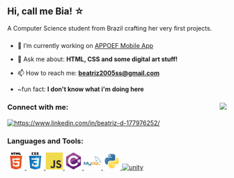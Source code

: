 
<h2 align="left">Hi, call me Bia! ☆</h2>
<p align="left">A Computer Science student from Brazil crafting her very first projects.</p>

###

 - 🔭 I’m currently working on [APPOEF Mobile App](https://github.com/2024-2-NCC3/Projeto3)

- 💬 Ask me about: **HTML, CSS and some digital art stuff!**

- 📫 How to reach me: **beatriz2005ss@gmail.com**

- ~fun fact: **I don't know what i'm doing here**

###

<img align="right" height="150" src="https://i.pinimg.com/originals/80/7b/5c/807b5c4b02e765bb4930b7c66662ef4b.gif"
/>

###

<h3 align="left">Connect with me:</h3>
<p align="left">
<a href="https://www.linkedin.com/in/beatriz-r-177976252/" target="blank"><img align="center" src="https://raw.githubusercontent.com/rahuldkjain/github-profile-readme-generator/master/src/images/icons/Social/linked-in-alt.svg" alt="https://www.linkedin.com/in/beatriz-d-177976252/" height="30" width="40" /></a>

</p>

<h3 align="left">Languages and Tools:</h3>
<p align="left"> 
<!-- HTML5 --> <a href="https://www.w3.org/html/" target="_blank" rel="noreferrer"> <img src="https://raw.githubusercontent.com/devicons/devicon/master/icons/html5/html5-original-wordmark.svg" alt="html5" width="40" height="40"/> <!-- CSS3 --> <a href="https://www.w3schools.com/css/" target="_blank" rel="noreferrer"> <img src="https://raw.githubusercontent.com/devicons/devicon/master/icons/css3/css3-original-wordmark.svg" alt="css3" width="40" height="40"/> </a> </a> <!-- JavaScript--> <a href="https://developer.mozilla.org/en-US/docs/Web/JavaScript" target="_blank" rel="noreferrer"> <img src="https://raw.githubusercontent.com/devicons/devicon/master/icons/javascript/javascript-original.svg" alt="javascript" width="40" height="40"/> <!-- C# --> <a href="https://www.w3schools.com/cs/" target="_blank" rel="noreferrer"> <img src="https://raw.githubusercontent.com/devicons/devicon/master/icons/csharp/csharp-original.svg" alt="csharp" width="40" height="40"/> </a></a><!-- MySQL --> <a href="https://www.mysql.com/" target="_blank" rel="noreferrer"> <img src="https://raw.githubusercontent.com/devicons/devicon/master/icons/mysql/mysql-original-wordmark.svg" alt="mysql" width="40" height="40"/> </a> <!-- Python --> <a href="https://www.python.org" target="_blank" rel="noreferrer"> <img src="https://raw.githubusercontent.com/devicons/devicon/master/icons/python/python-original.svg" alt="python" width="40" height="40"/> </a> <!-- Unity --> <a href="https://unity.com/" target="_blank" rel="noreferrer"> <img src="https://www.vectorlogo.zone/logos/unity3d/unity3d-icon.svg" alt="unity" width="40" height="40"/> </a> 
 <!-- Linux 
<a href="https://www.linux.org/" target="_blank" rel="noreferrer"> <img src="https://raw.githubusercontent.com/devicons/devicon/master/icons/linux/linux-original.svg" alt="linux" width="40" height="40"/> </a> --> 

</p>

###

<br clear="both">
<!-- ![Snake eating commits](https://github.com/biaiib/biaiib/blob/output/github-contribution-grid-snake.svg)

###
